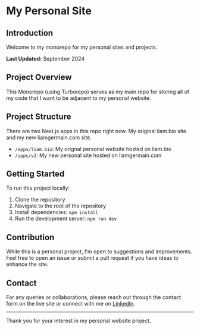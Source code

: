# My Personal Site

## Introduction

Welcome to my monorepo for my personal sites and projects.

**Last Updated:** September 2024

## Project Overview

This Monorepo (using Turborepo) serves as my main repo for storing all of my code that I want to be adjacent to my personal website. 


## Project Structure

There are two Next.js apps in this repo right now. My original liam.bio site and my new liamgermain.com site. 

- `/apps/liam.bio`: My orignal personal website hosted on liam.bio
- `/apps/v2`: My new personal site hosted on liamgermain.com


## Getting Started

To run this project locally:

1. Clone the repository
2. Navigate to the root of the repository
3. Install dependencies: `npm install`
4. Run the development server: `npm run dev`

## Contribution

While this is a personal project, I'm open to suggestions and improvements. Feel free to open an issue or submit a pull request if you have ideas to enhance the site.


## Contact

For any queries or collaborations, please reach out through the contact form on the live site or connect with me on [LinkedIn](https://linkedin.com/in/liamgermain).

---

Thank you for your interest in my personal website project. 
